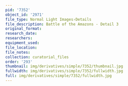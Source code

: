 ```yaml
---
pid: '7352'
object_id: '2971'
file_type: Normal Light Images›Details
file_description: Battle of the Amazons - Detail 3
original_format:
research_date:
researchers:
equipment_used:
file_location:
file_notes:
collection: curatorial_files
order: '293'
thumbnail: img/derivatives/simple/7352/thumbnail.jpg
fullwidth: img/derivatives/simple/7352/fullwidth.jpg
full: img/derivatives/simple/7352/fullwidth.jpg
---
```

